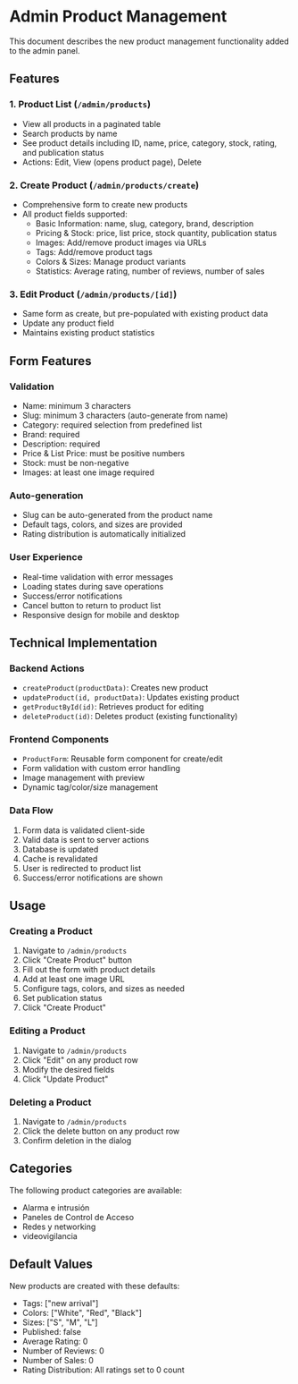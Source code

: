 # Admin Product Management

This document describes the new product management functionality added to the admin panel.

## Features

### 1. Product List (`/admin/products`)
- View all products in a paginated table
- Search products by name
- See product details including ID, name, price, category, stock, rating, and publication status
- Actions: Edit, View (opens product page), Delete

### 2. Create Product (`/admin/products/create`)
- Comprehensive form to create new products
- All product fields supported:
  - Basic Information: name, slug, category, brand, description
  - Pricing & Stock: price, list price, stock quantity, publication status
  - Images: Add/remove product images via URLs
  - Tags: Add/remove product tags
  - Colors & Sizes: Manage product variants
  - Statistics: Average rating, number of reviews, number of sales

### 3. Edit Product (`/admin/products/[id]`)
- Same form as create, but pre-populated with existing product data
- Update any product field
- Maintains existing product statistics

## Form Features

### Validation
- Name: minimum 3 characters
- Slug: minimum 3 characters (auto-generate from name)
- Category: required selection from predefined list
- Brand: required
- Description: required
- Price & List Price: must be positive numbers
- Stock: must be non-negative
- Images: at least one image required

### Auto-generation
- Slug can be auto-generated from the product name
- Default tags, colors, and sizes are provided
- Rating distribution is automatically initialized

### User Experience
- Real-time validation with error messages
- Loading states during save operations
- Success/error notifications
- Cancel button to return to product list
- Responsive design for mobile and desktop

## Technical Implementation

### Backend Actions
- `createProduct(productData)`: Creates new product
- `updateProduct(id, productData)`: Updates existing product
- `getProductById(id)`: Retrieves product for editing
- `deleteProduct(id)`: Deletes product (existing functionality)

### Frontend Components
- `ProductForm`: Reusable form component for create/edit
- Form validation with custom error handling
- Image management with preview
- Dynamic tag/color/size management

### Data Flow
1. Form data is validated client-side
2. Valid data is sent to server actions
3. Database is updated
4. Cache is revalidated
5. User is redirected to product list
6. Success/error notifications are shown

## Usage

### Creating a Product
1. Navigate to `/admin/products`
2. Click "Create Product" button
3. Fill out the form with product details
4. Add at least one image URL
5. Configure tags, colors, and sizes as needed
6. Set publication status
7. Click "Create Product"

### Editing a Product
1. Navigate to `/admin/products`
2. Click "Edit" on any product row
3. Modify the desired fields
4. Click "Update Product"

### Deleting a Product
1. Navigate to `/admin/products`
2. Click the delete button on any product row
3. Confirm deletion in the dialog

## Categories

The following product categories are available:
- Alarma e intrusión
- Paneles de Control de Acceso
- Redes y networking
- videovigilancia

## Default Values

New products are created with these defaults:
- Tags: ["new arrival"]
- Colors: ["White", "Red", "Black"]
- Sizes: ["S", "M", "L"]
- Published: false
- Average Rating: 0
- Number of Reviews: 0
- Number of Sales: 0
- Rating Distribution: All ratings set to 0 count 